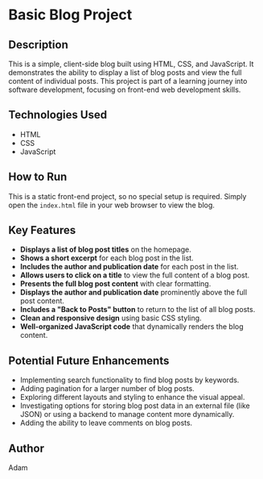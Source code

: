 # Basic Blog Project

## Description

This is a simple, client-side blog built using HTML, CSS, and JavaScript. It demonstrates the ability to display a list of blog posts and view the full content of individual posts. This project is part of a learning journey into software development, focusing on front-end web development skills.

## Technologies Used

- HTML
- CSS
- JavaScript

## How to Run

This is a static front-end project, so no special setup is required. Simply open the `index.html` file in your web browser to view the blog.

## Key Features

- **Displays a list of blog post titles** on the homepage.
- **Shows a short excerpt** for each blog post in the list.
- **Includes the author and publication date** for each post in the list.
- **Allows users to click on a title** to view the full content of a blog post.
- **Presents the full blog post content** with clear formatting.
- **Displays the author and publication date** prominently above the full post content.
- **Includes a "Back to Posts" button** to return to the list of all blog posts.
- **Clean and responsive design** using basic CSS styling.
- **Well-organized JavaScript code** that dynamically renders the blog content.

## Potential Future Enhancements

- Implementing search functionality to find blog posts by keywords.
- Adding pagination for a larger number of blog posts.
- Exploring different layouts and styling to enhance the visual appeal.
- Investigating options for storing blog post data in an external file (like JSON) or using a backend to manage content more dynamically.
- Adding the ability to leave comments on blog posts.

## Author

Adam
